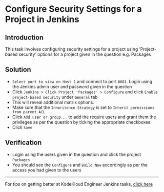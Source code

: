 # Configure Security Settings for a Project in Jenkins
## Introduction
This task involves configuring security settings for a project using 'Project-based security' options for a project given in the question e.g. Packages

## Solution
* `Select port to view on Host 1` and connect to port `8081`. Login using the Jenkins admin user and password given in the question
* Click `Jenkins > Click Project 'Packages' > Configure` and click `Enable project-based security` under `General` tab
* This will reveal additional matrix options.
* Make sure that the `Inheritence Strategy` is set to `Inherit permissions from parent ACL`
* Click `Add user or group...` to add the require users and grant them the privileges as per the question by ticking the appropriate checkboxes
* Click `Save`

## Verification
* Login using the users given in the question and click the project `Packages`
* You should see the `Configure` and `Build Now` accordingly as per the access you had given to the users
---
For tips on getting better at KodeKloud Engineer Jenkins tasks, [click here](./README.md)
